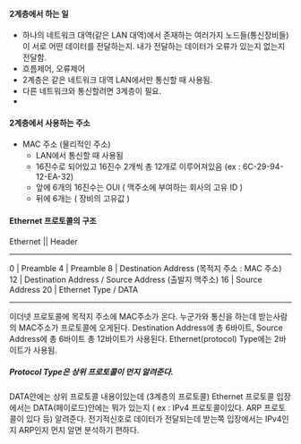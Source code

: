 #### 2계층에서 하는 일
- 하나의 네트워크 대역(같은 LAN 대역)에서 존재하는 여러가지 노드들(통신장비들)이 서로 어떤 데이터를 전달하는지. 내가 전달하는 데이터가 오류가 있는지 없는지 전달함.
- 흐름제어, 오류제어
- 2계층은 같은 네트워크 대역 LAN에서만 통신할 때 사용됨.
- 다른 네트워크와 통신할려면 3계층이 필요.
-
#### 2계층에서 사용하는 주소
- MAC 주소 (물리적인 주소)
	- LAN에서 통신할 때 사용됨
	- 16진수로 되어있고 16진수 2개씩 총 12개로 이루어져있음 (ex : 6C-29-94-12-EA-32)
	- 앞에 6개의 16진수는 OUI ( 맥주소에 부여하는 회사의 고유 ID )
	- 뒤에 6개는 ( 장비의 고유값 )

#### Ethernet 프로토콜의 구조
Ethernet || Header

------------
0   | Preamble
4   | Preamble
8   | Destination Address (목적지 주소 : MAC 주소)
12 | Destination Address / Source Address (출발지 맥주소)
16 | Source Address 
20 | Ethernet Type / DATA

---------
이더넷 프로토콜에 목적지 주소에 MAC주소가 온다. 누군가와 통신을 하는데 받는사람의 MAC주소가 프로토콜에 오게된다. Destination Address에 총 6바이트, Source Address에 총 6바이트 총 12바이트가 사용된다. Ethernet(protocol) Type에는 2바이트가 사용됨. 
##### Protocol Type은 상위 프로토콜이 먼지 알려준다.
DATA안에는 상위 프로토콜 내용이있는데 (3계층의 프로토콜) Ethernet 프로토콜 입장에서는 DATA(페이로드)안에는 뭐가 있는지 ( ex : IPv4 프로토콜이있다. ARP 프로토콜이 있다 등) 알려준다.
전기적신호로 데이터가 전달되는데 받는쪽 입장에서는 IPv4인지 ARP인지 먼지 알면 분석하기 편하다.
